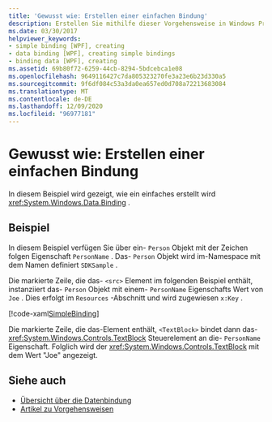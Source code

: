 ```yaml
---
title: 'Gewusst wie: Erstellen einer einfachen Bindung'
description: Erstellen Sie mithilfe dieser Vorgehensweise in Windows Presentation Foundation (WPF) eine einfache Bindung für Ihre Anwendungen.
ms.date: 03/30/2017
helpviewer_keywords:
- simple binding [WPF], creating
- data binding [WPF], creating simple bindings
- binding data [WPF], creating
ms.assetid: 69b80f72-6259-44cb-8294-5bdcebca1e08
ms.openlocfilehash: 9649116427c7da805323270fe3a23e6b23d330a5
ms.sourcegitcommit: 9f6df084c53a3da0ea657ed0d708a72213683084
ms.translationtype: MT
ms.contentlocale: de-DE
ms.lasthandoff: 12/09/2020
ms.locfileid: "96977181"
---
```

# <a name="how-to-create-a-simple-binding"></a>Gewusst wie: Erstellen einer einfachen Bindung
In diesem Beispiel wird gezeigt, wie ein einfaches erstellt wird <xref:System.Windows.Data.Binding> .  
  
## <a name="example"></a>Beispiel  
 In diesem Beispiel verfügen Sie über ein- `Person` Objekt mit der Zeichen folgen Eigenschaft `PersonName` . Das- `Person` Objekt wird im-Namespace mit dem Namen definiert `SDKSample` .  
  
 Die markierte Zeile, die das- `<src>` Element im folgenden Beispiel enthält, instanziiert das- `Person` Objekt mit einem- `PersonName` Eigenschafts Wert von `Joe` . Dies erfolgt im `Resources` -Abschnitt und wird zugewiesen `x:Key` .  
  
 [!code-xaml[SimpleBinding](~/samples/snippets/csharp/VS_Snippets_Wpf/SimpleBinding/CSharp/Page1.xaml?highlight=9,37)]  
  
 Die markierte Zeile, die das-Element enthält, `<TextBlock>` bindet dann das- <xref:System.Windows.Controls.TextBlock> Steuerelement an die- `PersonName` Eigenschaft. Folglich wird der <xref:System.Windows.Controls.TextBlock> mit dem Wert "Joe" angezeigt.  
  
## <a name="see-also"></a>Siehe auch

- [Übersicht über die Datenbindung](/dotnet/desktop-wpf/data/data-binding-overview)
- [Artikel zu Vorgehensweisen](data-binding-how-to-topics.md)
